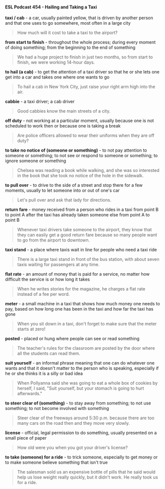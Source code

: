 #### ESL Podcast 454 - Hailing and Taking a Taxi

**taxi / cab** - a car, usually painted yellow, that is driven by another person and
that one uses to go somewhere, most often in a large city

> How much will it cost to take a taxi to the airport?

**from start to finish** - throughout the whole process; during every moment of
doing something; from the beginning to the end of something

> We had a huge project to finish in just two months, so from start to finish, we
were working 14-hour days.

**to hail (a cab)** - to get the attention of a taxi driver so that he or she lets one get
into a car and takes one where one wants to go

> To hail a cab in New York City, just raise your right arm high into the air.

**cabbie** - a taxi driver; a cab driver

> Good cabbies know the main streets of a city.

**off duty** - not working at a particular moment, usually because one is not
scheduled to work then or because one is taking a break

> Are police officers allowed to wear their uniforms when they are off duty?

**to take no notice of (someone or something)** - to not pay attention to
someone or something; to not see or respond to someone or something; to
ignore someone or something

> Chelsea was reading a book while walking, and she was so interested in the
book that she took no notice of the hole in the sidewalk.

**to pull over** - to drive to the side of a street and stop there for a few moments,
usually to let someone into or out of one's car

> Let's pull over and ask that lady for directions.

**return fare** - money received from a person who rides in a taxi from point B to
point A after the taxi has already taken someone else from point A to point B

> Whenever taxi drivers take someone to the airport, they know that they can
easily get a good return fare because so many people want to go from the airport
to downtown.

**taxi stand** - a place where taxis wait in line for people who need a taxi ride

> There is a large taxi stand in front of the bus station, with about seven taxis
waiting for passengers at any time.

**flat rate** - an amount of money that is paid for a service, no matter how difficult
the service is or how long it takes

> When he writes stories for the magazine, he charges a flat rate instead of a fee
per word.

**meter** - a small machine in a taxi that shows how much money one needs to
pay, based on how long one has been in the taxi and how far the taxi has gone

> When you sit down in a taxi, don't forget to make sure that the meter starts at
zero!

**posted** - placed or hung where people can see or read something

> The teacher's rules for the classroom are posted by the door where all the
students can read them.

**suit yourself** - an informal phrase meaning that one can do whatever one wants
and that it doesn't matter to the person who is speaking, especially if he or she
thinks it is a silly or bad idea

> When Pollyanna said she was going to eat a whole box of cookies by herself, I
said, "Suit yourself, but your stomach is going to hurt afterwards."

**to steer clear of (something)** - to stay away from something; to not use
something; to not become involved with something

> Steer clear of the freeways around 5:30 p.m. because there are too many cars
on the road then and they move very slowly.

**license** - official, legal permission to do something, usually presented on a small
piece of paper

> How old were you when you got your driver's license?

**to take (someone) for a ride** - to trick someone, especially to get money or to
make someone believe something that isn't true

> The salesman sold us an expensive bottle of pills that he said would help us
lose weight really quickly, but it didn't work. He really took us for a ride.

